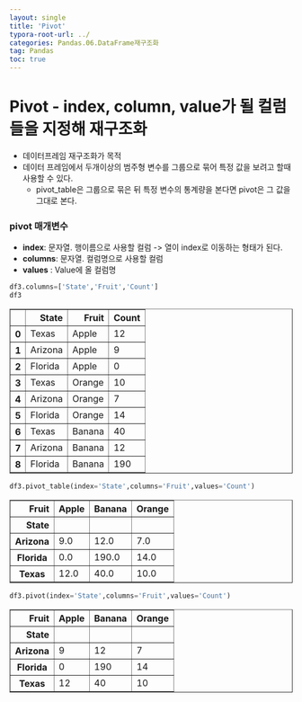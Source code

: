 ```yaml
---
layout: single
title: 'Pivot'
typora-root-url: ../
categories: Pandas.06.DataFrame재구조화
tag: Pandas
toc: true
---
```


# Pivot - index, column, value가 될 컬럼들을 지정해 재구조화
- 데이터프레임 재구조화가 목적
- 데이터 프레임에서 두개이상의 범주형 변수를 그룹으로 묶어 특정 값을 보려고 할때 사용할 수 있다.
    - pivot_table은 그룹으로 묶은 뒤 특정 변수의 통계량을 본다면 pivot은 그 값을 그대로 본다.

### pivot 매개변수
- **index**: 문자열. 행이름으로 사용할 컬럼 -> 열이 index로 이동하는 형태가 된다.
- **columns**: 문자열. 컬럼명으로 사용할 컬럼
- **values** : Value에 올 컬럼명


```python
df3.columns=['State','Fruit','Count']
df3
```




<div>
<style scoped>
    .dataframe tbody tr th:only-of-type {
        vertical-align: middle;
    }

    .dataframe tbody tr th {
        vertical-align: top;
    }
    
    .dataframe thead th {
        text-align: right;
    }
</style>
<table border="1" class="dataframe">
  <thead>
    <tr style="text-align: right;">
      <th></th>
      <th>State</th>
      <th>Fruit</th>
      <th>Count</th>
    </tr>
  </thead>
  <tbody>
    <tr>
      <th>0</th>
      <td>Texas</td>
      <td>Apple</td>
      <td>12</td>
    </tr>
    <tr>
      <th>1</th>
      <td>Arizona</td>
      <td>Apple</td>
      <td>9</td>
    </tr>
    <tr>
      <th>2</th>
      <td>Florida</td>
      <td>Apple</td>
      <td>0</td>
    </tr>
    <tr>
      <th>3</th>
      <td>Texas</td>
      <td>Orange</td>
      <td>10</td>
    </tr>
    <tr>
      <th>4</th>
      <td>Arizona</td>
      <td>Orange</td>
      <td>7</td>
    </tr>
    <tr>
      <th>5</th>
      <td>Florida</td>
      <td>Orange</td>
      <td>14</td>
    </tr>
    <tr>
      <th>6</th>
      <td>Texas</td>
      <td>Banana</td>
      <td>40</td>
    </tr>
    <tr>
      <th>7</th>
      <td>Arizona</td>
      <td>Banana</td>
      <td>12</td>
    </tr>
    <tr>
      <th>8</th>
      <td>Florida</td>
      <td>Banana</td>
      <td>190</td>
    </tr>
  </tbody>
</table>
</div>




```python
df3.pivot_table(index='State',columns='Fruit',values='Count')
```




<div>
<style scoped>
    .dataframe tbody tr th:only-of-type {
        vertical-align: middle;
    }

    .dataframe tbody tr th {
        vertical-align: top;
    }
    
    .dataframe thead th {
        text-align: right;
    }
</style>
<table border="1" class="dataframe">
  <thead>
    <tr style="text-align: right;">
      <th>Fruit</th>
      <th>Apple</th>
      <th>Banana</th>
      <th>Orange</th>
    </tr>
    <tr>
      <th>State</th>
      <th></th>
      <th></th>
      <th></th>
    </tr>
  </thead>
  <tbody>
    <tr>
      <th>Arizona</th>
      <td>9.0</td>
      <td>12.0</td>
      <td>7.0</td>
    </tr>
    <tr>
      <th>Florida</th>
      <td>0.0</td>
      <td>190.0</td>
      <td>14.0</td>
    </tr>
    <tr>
      <th>Texas</th>
      <td>12.0</td>
      <td>40.0</td>
      <td>10.0</td>
    </tr>
  </tbody>
</table>
</div>




```python
df3.pivot(index='State',columns='Fruit',values='Count')
```




<div>
<style scoped>
    .dataframe tbody tr th:only-of-type {
        vertical-align: middle;
    }

    .dataframe tbody tr th {
        vertical-align: top;
    }
    
    .dataframe thead th {
        text-align: right;
    }
</style>
<table border="1" class="dataframe">
  <thead>
    <tr style="text-align: right;">
      <th>Fruit</th>
      <th>Apple</th>
      <th>Banana</th>
      <th>Orange</th>
    </tr>
    <tr>
      <th>State</th>
      <th></th>
      <th></th>
      <th></th>
    </tr>
  </thead>
  <tbody>
    <tr>
      <th>Arizona</th>
      <td>9</td>
      <td>12</td>
      <td>7</td>
    </tr>
    <tr>
      <th>Florida</th>
      <td>0</td>
      <td>190</td>
      <td>14</td>
    </tr>
    <tr>
      <th>Texas</th>
      <td>12</td>
      <td>40</td>
      <td>10</td>
    </tr>
  </tbody>
</table>
</div>
